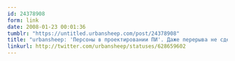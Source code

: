 ```yaml
---
id: 24378908
form: link
date: 2008-01-23 00:01:36
tumblr: "https://untitled.urbansheep.com/post/24378908"
title: "urbansheep: 'Персоны в проектировании ПИ'. Даже перерыва не сделали. Ок, люди сейчас начнут засыпать."
linkurl: http://twitter.com/urbansheep/statuses/628659602
---
```


